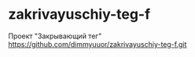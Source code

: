 # zakrivayuschiy-teg-f
Проект "Закрывающий тег"
https://github.com/dimmyuuor/zakrivayuschiy-teg-f.git
